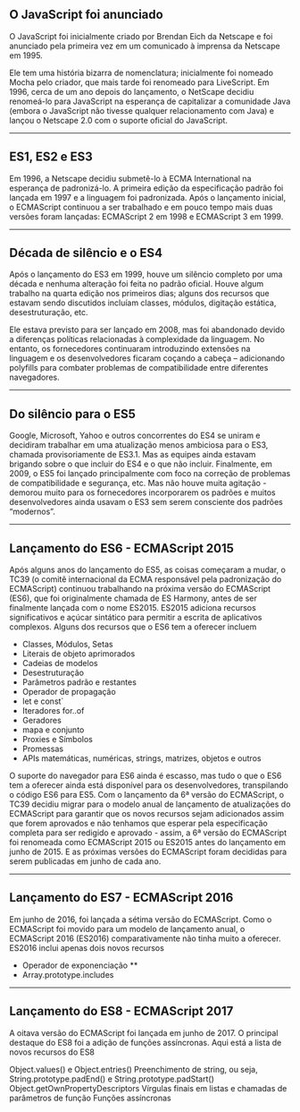 ## O JavaScript foi anunciado

O JavaScript foi inicialmente criado por Brendan Eich da Netscape e foi anunciado pela primeira vez em um comunicado à imprensa da Netscape em 1995. 

Ele tem uma história bizarra de nomenclatura; inicialmente foi nomeado Mocha pelo criador, que mais tarde foi renomeado para LiveScript. Em 1996, cerca de um ano depois do lançamento, o NetScape decidiu renomeá-lo para JavaScript na esperança de capitalizar a comunidade Java (embora o JavaScript não tivesse qualquer relacionamento com Java) e lançou o Netscape 2.0 com o suporte oficial do JavaScript.

---
## ES1, ES2 e ES3

Em 1996, a Netscape decidiu submetê-lo à ECMA International na esperança de padronizá-lo. A primeira edição da especificação padrão foi lançada em 1997 e a linguagem foi padronizada. Após o lançamento inicial, o ECMAScript continuou a ser trabalhado e em pouco tempo mais duas versões foram lançadas: ECMAScript 2 em 1998 e ECMAScript 3 em 1999.

---
## Década de silêncio e o ES4

Após o lançamento do ES3 em 1999, houve um silêncio completo por uma década e nenhuma alteração foi feita no padrão oficial. Houve algum trabalho na quarta edição nos primeiros dias; alguns dos recursos que estavam sendo discutidos incluíam classes, módulos, digitação estática, desestruturação, etc.

Ele estava previsto para ser lançado em 2008, mas foi abandonado devido a diferenças políticas relacionadas à complexidade da linguagem. No entanto, os fornecedores continuaram introduzindo extensões na linguagem e os desenvolvedores ficaram coçando a cabeça – adicionando polyfills para combater problemas de compatibilidade entre diferentes navegadores.

---
## Do silêncio para o ES5

Google, Microsoft, Yahoo e outros concorrentes do ES4 se uniram e decidiram trabalhar em uma atualização menos ambiciosa para o ES3, chamada provisoriamente de ES3.1. Mas as equipes ainda estavam brigando sobre o que incluir do ES4 e o que não incluir. Finalmente, em 2009, o ES5 foi lançado principalmente com foco na correção de problemas de compatibilidade e segurança, etc. Mas não houve muita agitação - demorou muito para os fornecedores incorporarem os padrões e muitos desenvolvedores ainda usavam o ES3 sem serem consciente dos padrões “modernos”.

---
##  Lançamento do ES6 - ECMAScript 2015

Após alguns anos do lançamento do ES5, as coisas começaram a mudar, o TC39 (o comitê internacional da ECMA responsável pela padronização do ECMAScript) continuou trabalhando na próxima versão do ECMAScript (ES6), que foi originalmente chamada de ES Harmony, antes de ser finalmente lançada com o nome ES2015. ES2015 adiciona recursos significativos e açúcar sintático para permitir a escrita de aplicativos complexos. Alguns dos recursos que o ES6 tem a oferecer incluem

- Classes, Módulos, Setas
- Literais de objeto aprimorados
- Cadeias de modelos
- Desestruturação
- Parâmetros padrão e restantes
- Operador de propagação
- let e const`
- Iteradores for..of
- Geradores
- mapa e conjunto
- Proxies e Símbolos
- Promessas
- APIs matemáticas, numéricas, strings, matrizes, objetos e outros

O suporte do navegador para ES6 ainda é escasso, mas tudo o que o ES6 tem a oferecer ainda está disponível para os desenvolvedores, transpilando o código ES6 para ES5. Com o lançamento da 6ª versão do ECMAScript, o TC39 decidiu migrar para o modelo anual de lançamento de atualizações do ECMAScript para garantir que os novos recursos sejam adicionados assim que forem aprovados e não tenhamos que esperar pela especificação completa para ser redigido e aprovado - assim, a 6ª versão do ECMAScript foi renomeada como ECMAScript 2015 ou ES2015 antes do lançamento em junho de 2015. E as próximas versões do ECMAScript foram decididas para serem publicadas em junho de cada ano.

---
## Lançamento do ES7 - ECMAScript 2016

Em junho de 2016, foi lançada a sétima versão do ECMAScript. Como o ECMAScript foi movido para um modelo de lançamento anual, o ECMAScript 2016 (ES2016) comparativamente não tinha muito a oferecer. ES2016 inclui apenas dois novos recursos

- Operador de exponenciação **
- Array.prototype.includes

---
## Lançamento do ES8 - ECMAScript 2017

A oitava versão do ECMAScript foi lançada em junho de 2017. O principal destaque do ES8 foi a adição de funções assíncronas. Aqui está a lista de novos recursos do ES8

Object.values() e Object.entries()
Preenchimento de string, ou seja, String.prototype.padEnd() e String.prototype.padStart()
Object.getOwnPropertyDescriptors
Vírgulas finais em listas e chamadas de parâmetros de função
Funções assíncronas